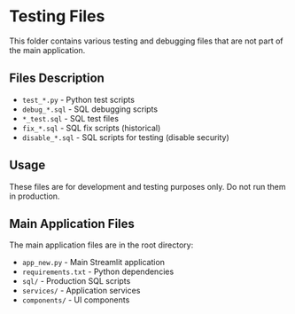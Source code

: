 # Testing Files

This folder contains various testing and debugging files that are not part of the main application.

## Files Description

- `test_*.py` - Python test scripts
- `debug_*.sql` - SQL debugging scripts  
- `*_test.sql` - SQL test files
- `fix_*.sql` - SQL fix scripts (historical)
- `disable_*.sql` - SQL scripts for testing (disable security)

## Usage

These files are for development and testing purposes only. Do not run them in production.

## Main Application Files

The main application files are in the root directory:
- `app_new.py` - Main Streamlit application
- `requirements.txt` - Python dependencies
- `sql/` - Production SQL scripts
- `services/` - Application services
- `components/` - UI components
